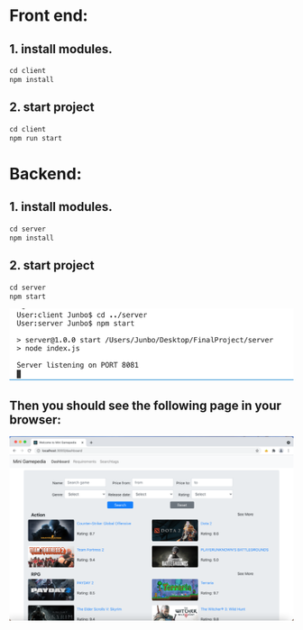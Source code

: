 # Front end:
## 1. install modules.
```
cd client
npm install
```
## 2. start project
```
cd client
npm run start
```

# Backend:
## 1. install modules.
```
cd server
npm install
```
## 2. start project
```
cd server
npm start
```

![RUNOOB 图标](./doc/pic1.png)

## Then you should see the following page in your browser:
 
![RUNOOB 图标](./doc/pic2.png)

